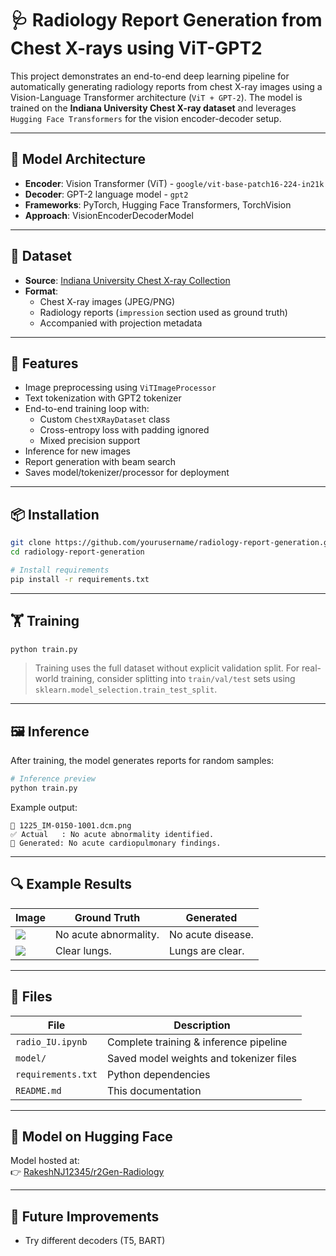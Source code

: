 # 🩺 Radiology Report Generation from Chest X-rays using ViT-GPT2

This project demonstrates an end-to-end deep learning pipeline for automatically generating radiology reports from chest X-ray images using a Vision-Language Transformer architecture (`ViT + GPT-2`). The model is trained on the **Indiana University Chest X-ray dataset** and leverages `Hugging Face Transformers` for the vision encoder-decoder setup.

---

## 🧠 Model Architecture

- **Encoder**: Vision Transformer (ViT) - `google/vit-base-patch16-224-in21k`
- **Decoder**: GPT-2 language model - `gpt2`
- **Frameworks**: PyTorch, Hugging Face Transformers, TorchVision
- **Approach**: VisionEncoderDecoderModel

---

## 📁 Dataset

- **Source**: [Indiana University Chest X-ray Collection](https://openi.nlm.nih.gov/faq#collection)
- **Format**:
  - Chest X-ray images (JPEG/PNG)
  - Radiology reports (`impression` section used as ground truth)
  - Accompanied with projection metadata

---

## 🚀 Features

- Image preprocessing using `ViTImageProcessor`
- Text tokenization with GPT2 tokenizer
- End-to-end training loop with:
  - Custom `ChestXRayDataset` class
  - Cross-entropy loss with padding ignored
  - Mixed precision support
- Inference for new images
- Report generation with beam search
- Saves model/tokenizer/processor for deployment

---

## 📦 Installation

```bash
git clone https://github.com/yourusername/radiology-report-generation.git
cd radiology-report-generation

# Install requirements
pip install -r requirements.txt
```

---

## 🏋️ Training

```bash
python train.py
```

> Training uses the full dataset without explicit validation split. For real-world training, consider splitting into `train/val/test` sets using `sklearn.model_selection.train_test_split`.

---

## 🖼️ Inference

After training, the model generates reports for random samples:

```bash
# Inference preview
python train.py
```

Example output:
```
📸 1225_IM-0150-1001.dcm.png
✅ Actual   : No acute abnormality identified.
🤖 Generated: No acute cardiopulmonary findings.
```

---

## 🔍 Example Results

| Image | Ground Truth | Generated |
|-------|--------------|-----------|
| ![](sample1.png) | No acute abnormality. | No acute disease. |
| ![](sample2.png) | Clear lungs. | Lungs are clear. |

---

## 📂 Files

| File | Description |
|------|-------------|
| `radio_IU.ipynb` | Complete training & inference pipeline |
| `model/` | Saved model weights and tokenizer files |
| `requirements.txt` | Python dependencies |
| `README.md` | This documentation |

---

## 🔗 Model on Hugging Face

Model hosted at:  
👉 [RakeshNJ12345/r2Gen-Radiology](https://huggingface.co/RakeshNJ12345/r2Gen-Radiology)

---

## 🧠 Future Improvements

- Try different decoders (T5, BART)
